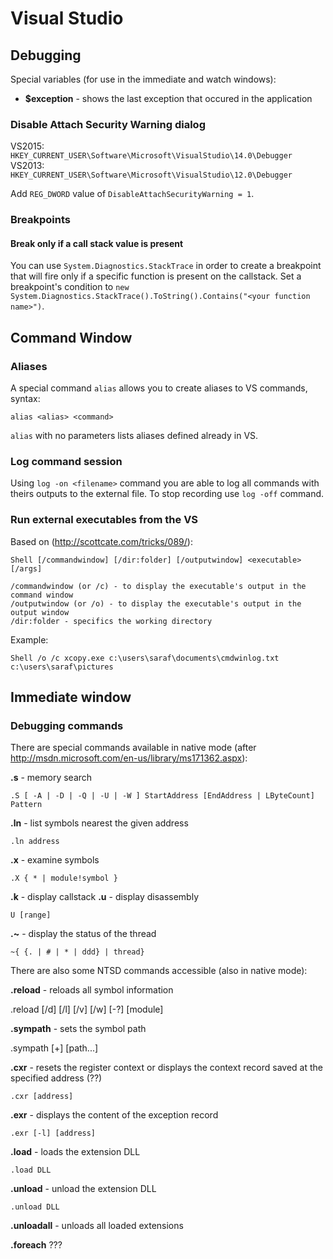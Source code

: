 Visual Studio
=============

Debugging
---------

Special variables (for use in the immediate and watch windows):

 - **$exception** - shows the last exception that occured in the application

### Disable Attach Security Warning dialog ###

VS2015: `HKEY_CURRENT_USER\Software\Microsoft\VisualStudio\14.0\Debugger`
VS2013: `HKEY_CURRENT_USER\Software\Microsoft\VisualStudio\12.0\Debugger`

Add `REG_DWORD` value of `DisableAttachSecurityWarning = 1`.

### Breakpoints ###

#### Break only if a call stack value is present ####

You can use `System.Diagnostics.StackTrace` in order to create a breakpoint that will fire only if a specific function is present on the callstack. Set a breakpoint's condition to `new System.Diagnostics.StackTrace().ToString().Contains("<your function name>")`.

Command Window
--------------

### Aliases ###

A special command `alias` allows you to create aliases to VS commands, syntax:

    alias <alias> <command>

`alias` with no parameters lists aliases defined already in VS.

### Log command session ###

Using `log -on <filename>` command you are able to log all commands with theirs outputs to the external file. To stop recording use `log -off` command.

### Run external executables from the VS ###

Based on (<http://scottcate.com/tricks/089/>):

    Shell [/commandwindow] [/dir:folder] [/outputwindow] <executable> [/args]

    /commandwindow (or /c) - to display the executable's output in the command window
    /outputwindow (or /o) - to display the executable's output in the output window
    /dir:folder - specifics the working directory

Example:

    Shell /o /c xcopy.exe c:\users\saraf\documents\cmdwinlog.txt c:\users\saraf\pictures

Immediate window
----------------

### Debugging commands ###

There are special commands available in native mode (after <http://msdn.microsoft.com/en-us/library/ms171362.aspx>):

**.s** - memory search

    .S [ -A | -D | -Q | -U | -W ] StartAddress [EndAddress | LByteCount] Pattern

**.ln** - list symbols nearest the given address

    .ln address

**.x** - examine symbols

    .X { * | module!symbol }

**.k** - display callstack
**.u** - display disassembly

    U [range]

**.~** - display the status of the thread

    ~{ {. | # | * | ddd} | thread}

There are also some NTSD commands accessible (also in native mode):

**.reload** - reloads all symbol information

   .reload [/d] [/l] [/v] [/w] [-?] [module]

**.sympath** - sets the symbol path

  .sympath [+] [path...]

**.cxr** - resets the register context or displays the context record saved at the specified address (??)

    .cxr [address]

**.exr** - displays the content of the exception record

    .exr [-l] [address]

**.load** - loads the extension DLL

    .load DLL

**.unload** - unload the extension DLL

    .unload DLL

**.unloadall** - unloads all loaded extensions

**.foreach** ???
